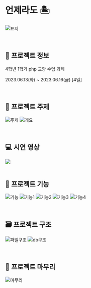 # 언제라도 🏝

![표지](assets/표지.png)

</br>

## 📅 프로젝트 정보

4학년 1학기 php 교양 수업 과제

2023.06.13(화) ~ 2023.06.16(금) [4일]

</br>

## 📖 프로젝트 주제

![주제](assets/주제.png)
![개요](assets/개요.png)

</br>

## 💻 시연 영상

<a href="https://youtu.be/8y3gxxHVsIE">
  <img src="https://img.youtube.com/vi/8y3gxxHVsIE/0.jpg" />
</a>

</br>
</br>

## 🌱 프로젝트 기능

![기능](assets/기능.png)
![기능1](assets/기능1.png)
![기능2](assets/기능2.png)
![기능3](assets/기능3.png)
![기능4](assets/기능4.png)

</br>

## 🗃️ 프로젝트 구조

![파일구조](assets/파일구조.png)
![db구조](assets/db구조.png)

</br>

## 📄 프로젝트 마무리

![마무리](assets/마무리.png)
